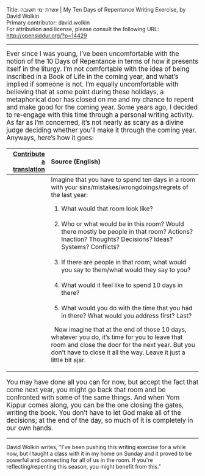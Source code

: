 <html>
<head></head>
<body>
Title: עשרת ימי תשובה | My Ten Days of Repentance Writing Exercise, by David Wolkin<br />
Primary contributor: david.wolkin<br />
For attribution and license, please consult the following URL: <a href="http://opensiddur.org/?p=14429">http://opensiddur.org/?p=14429</a>
<p />
<hr />

<div class="english" style="font-size: 1.2em;">
Ever since I was young, I’ve been uncomfortable with the notion of the 10 Days of Repentance in terms of how it presents itself in the liturgy. I’m not comfortable with the idea of being inscribed in a Book of Life in the coming year, and what’s implied if someone is not. I’m equally uncomfortable with believing that at some point during these holidays, a metaphorical door has closed on me and my chance to repent and make good for the coming year. Some years ago, I decided to re-engage with this time through a personal writing activity. As far as I’m concerned, it’s not nearly as scary as a divine judge deciding whether you’ll make it through the coming year. Anyways, here’s how it goes:

<table style="margin-left: auto;margin-right: auto;" class="draggable">
<thead><tr><th id="x" style="text-align: right;"><a href="/contributing/upload/">Contribute a translation</a></th><th style="text-align: left;">Source (English)</th></tr></thead>
<tbody>
<tr><td style="vertical-align:top;">
<div class="liturgy"><span lang="he">

</span></div></td>
 
<td style="vertical-align:top;">
<div class="english">
Imagine that you have to spend ten days in a room with your sins/mistakes/wrongdoings/regrets of the last year:
<ol>
    <li>What would that room look like?</li>
&nbsp;
    <li>Who or what would be in this room? 
Would there mostly be people in that room? 
Actions? Inaction? 
Thoughts? Decisions? Ideas? 
Systems? Conflicts?</li>
&nbsp;
    <li>If there are people in that room, what would you say to them/what would they say to you?</li>
&nbsp;
    <li>What would it feel like to spend 10 days in there?</li>
&nbsp;
    <li>What would you do with the time that you had in there? 
What would you address first? Last?</li>
</ol>

&nbsp;
Now imagine that at the end of those 10 days, whatever you do, it’s time for you to leave that room and close the door for the next year. But you don’t have to close it all the way. Leave it just a little bit ajar.
</div></td>
</tr>
</tbody></table>

You may have done all you can for now, but accept the fact that come next year, you might go back that room and be confronted with some of the same things. And when Yom Kippur comes along, you can be the one closing the gates, writing the book. You don’t have to let God make all of the decisions; at the end of the day, so much of it is completely in our own hands.
</div>

<hr />

David Wolkin writes, "I've been pushing this writing exercise for a while now, but I taught a class with it in my home on Sunday and it proved to be powerful and connecting for all of us in the room. If you're reflecting/repenting this season, you might benefit from this."
</body>
</html>